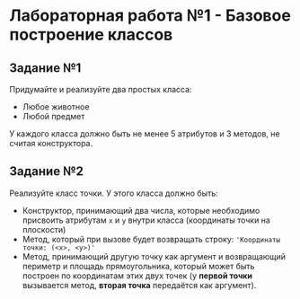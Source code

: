 # Лабораторная работа №1 - Базовое построение классов

## Задание №1

Придумайте и реализуйте два простых класса:
+ Любое животное
+ Любой предмет
  
У каждого класса должно быть не менее 5 атрибутов и 3 методов, не считая конструктора.

## Задание №2

Реализуйте класс точки. У этого класса должно быть:
+ Конструктор, принимающий два числа, которые необходимо присвоить атрибутам ```x``` и ```y``` внутри класса (координаты точки на плоскости)
+ Метод, который при вызове будет возвращать строку: ```'Координаты точки: (<x>, <y>)'```
+ Метод, принимающий другую точку как аргумент и возвращающий периметр и площадь прямоугольника, который может быть построен по координатам этих двух точек (у **первой точки** вызывается метод, **вторая точка** передаётся как аргумент).
